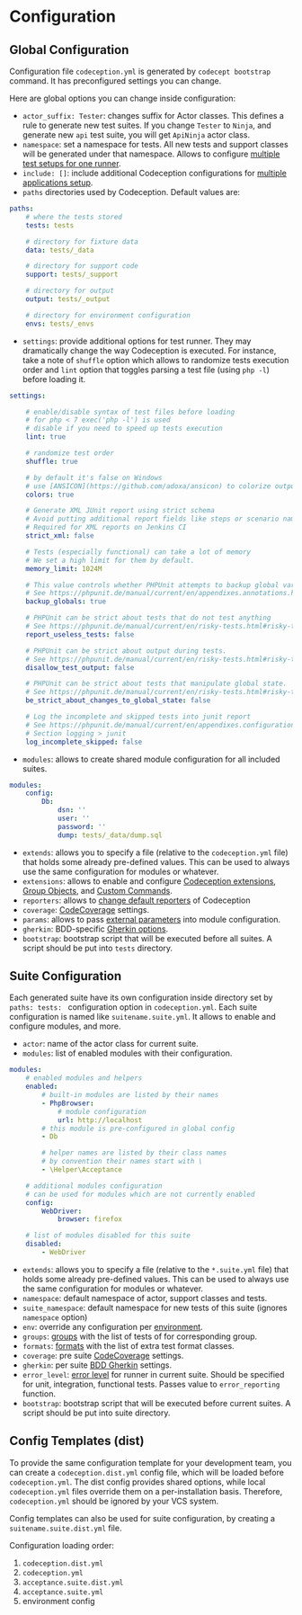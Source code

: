 # Configuration

## Global Configuration

Configuration file `codeception.yml` is generated by `codecept bootstrap` command. It has preconfigured settings you can change.

Here are global options you can change inside configuration:

* `actor_suffix: Tester`: changes suffix for Actor classes. This defines a rule to generate new test suites. If you change `Tester` to `Ninja`, and generate new `api` test suite, you will get `ApiNinja` actor class.
* `namespace`: set a namespace for tests. All new tests and support classes will be generated under that namespace. Allows to configure [multiple test setups for one runner](https://codeception.com/docs/08-Customization#Namespaces).
* `include: []`: include additional Codeception configurations for [multiple applications setup](https://codeception.com/docs/08-Customization#Namespaces).
* `paths` directories used by Codeception. Default values are:

```yaml
paths:
    # where the tests stored
    tests: tests

    # directory for fixture data
    data: tests/_data

    # directory for support code
    support: tests/_support

    # directory for output
    output: tests/_output

    # directory for environment configuration
    envs: tests/_envs
```

* `settings`: provide additional options for test runner. They may dramatically change the way Codeception is executed. For instance, take a note of `shuffle` option which allows to randomize tests execution order and `lint` option that toggles parsing a test file (using `php -l`) before loading it.

```yaml
settings:

    # enable/disable syntax of test files before loading
    # for php < 7 exec('php -l') is used
    # disable if you need to speed up tests execution
    lint: true

    # randomize test order
    shuffle: true

    # by default it's false on Windows
    # use [ANSICON](https://github.com/adoxa/ansicon) to colorize output.
    colors: true

    # Generate XML JUnit report using strict schema
    # Avoid putting additional report fields like steps or scenario names to it
    # Required for XML reports on Jenkins CI
    strict_xml: false

    # Tests (especially functional) can take a lot of memory
    # We set a high limit for them by default.
    memory_limit: 1024M

    # This value controls whether PHPUnit attempts to backup global variables
    # See https://phpunit.de/manual/current/en/appendixes.annotations.html#appendixes.annotations.backupGlobals
    backup_globals: true

    # PHPUnit can be strict about tests that do not test anything
    # See https://phpunit.de/manual/current/en/risky-tests.html#risky-tests.useless-tests
    report_useless_tests: false

    # PHPUnit can be strict about output during tests.
    # See https://phpunit.de/manual/current/en/risky-tests.html#risky-tests.output-during-test-execution
    disallow_test_output: false

    # PHPUnit can be strict about tests that manipulate global state.
    # See https://phpunit.de/manual/current/en/risky-tests.html#risky-tests.global-state-manipulation
    be_strict_about_changes_to_global_state: false

    # Log the incomplete and skipped tests into junit report
    # See https://phpunit.de/manual/current/en/appendixes.configuration.html
    # Section logging > junit
    log_incomplete_skipped: false
```

* `modules`: allows to create shared module configuration for all included suites.

```yaml
modules:
    config:
        Db:
            dsn: ''
            user: ''
            password: ''
            dump: tests/_data/dump.sql
```
* `extends`: allows you to specify a file (relative to the `codeception.yml` file) that holds some already pre-defined values. This can be used to always use the same configuration for modules or whatever.
* `extensions`: allows to enable and configure [Codeception extensions](https://codeception.com/docs/08-Customization#Extension), [Group Objects](https://codeception.com/docs/08-Customization#Group-Objects), and [Custom Commands](https://codeception.com/docs/08-Customization#Custom-Commands).
* `reporters`: allows to [change default reporters](https://codeception.com/docs/08-Customization#Custom-Reporters) of Codeception
* `coverage`: [CodeCoverage](https://codeception.com/docs/11-Codecoverage#Configuration) settings.
* `params`: allows to pass [external parameters](https://codeception.com/docs/06-ModulesAndHelpers#Dynamic-Configuration-With-Params) into module configuration.
* `gherkin`: BDD-specific [Gherkin options](https://codeception.com/docs/07-BDD#Configuration).
* `bootstrap`:  bootstrap script that will be executed before all suites. A script should be put into `tests` directory.

## Suite Configuration

Each generated suite have its own configuration inside directory set by `paths: tests: ` configuration option in `codeception.yml`. Each suite configuration is named like `suitename.suite.yml`. It allows to enable and configure modules, and more.

* `actor`: name of the actor class for current suite.
* `modules`: list of enabled modules with their configuration.

```yaml
modules:
    # enabled modules and helpers
    enabled:
        # built-in modules are listed by their names
        - PhpBrowser:
            # module configuration
            url: http://localhost
        # this module is pre-configured in global config
        - Db

        # helper names are listed by their class names
        # by convention their names start with \
        - \Helper\Acceptance

    # additional modules configuration
    # can be used for modules which are not currently enabled
    config:
        WebDriver:
            browser: firefox

    # list of modules disabled for this suite
    disabled:
        - WebDriver

```

* `extends`: allows you to specify a file (relative to the `*.suite.yml` file) that holds some already pre-defined values. This can be used to always use the same configuration for modules or whatever.
* `namespace`: default namespace of actor, support classes and tests.
* `suite_namespace`: default namespace for new tests of this suite (ignores `namespace` option)
* `env`: override any configuration per [environment](https://codeception.com/docs/07-AdvancedUsage#Environments).
* `groups`: [groups](https://codeception.com/docs/07-AdvancedUsage#Groups) with the list of tests of for corresponding group.
* `formats`: [formats](https://codeception.com/docs/07-AdvancedUsage#Formats) with the list of extra test format classes.
* `coverage`: pre suite [CodeCoverage](https://codeception.com/docs/11-Codecoverage#Configuration) settings.
* `gherkin`: per suite [BDD Gherkin](https://codeception.com/docs/07-BDD#Configuration) settings.
* `error_level`: [error level](https://codeception.com/docs/04-FunctionalTests#Error-Reporting) for runner in current suite. Should be specified for unit, integration, functional tests. Passes value to `error_reporting` function.
* `bootstrap`:  bootstrap script that will be executed before current suites. A script should be put into suite directory.

## Config Templates (dist)

To provide the same configuration template for your development team, you can create a `codeception.dist.yml` config file, which will be loaded before `codeception.yml`. The dist config provides shared options, while local `codeception.yml` files override them on a per-installation basis. Therefore, `codeception.yml` should be ignored by your VCS system.

Config templates can also be used for suite configuration, by creating a `suitename.suite.dist.yml` file.

Configuration loading order:

1. `codeception.dist.yml`
2. `codeception.yml`
3. `acceptance.suite.dist.yml`
4. `acceptance.suite.yml`
5. environment config
